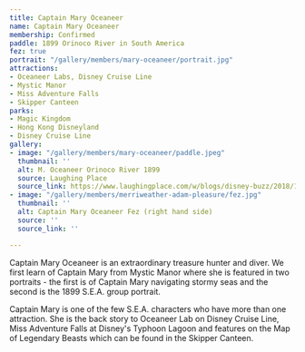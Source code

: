 ```yaml
---
title: Captain Mary Oceaneer
name: Captain Mary Oceaneer
membership: Confirmed
paddle: 1899 Orinoco River in South America
fez: true
portrait: "/gallery/members/mary-oceaneer/portrait.jpg"
attractions:
- Oceaneer Labs, Disney Cruise Line
- Mystic Manor
- Miss Adventure Falls
- Skipper Canteen
parks:
- Magic Kingdom
- Hong Kong Disneyland
- Disney Cruise Line
gallery:
- image: "/gallery/members/mary-oceaneer/paddle.jpeg"
  thumbnail: ''
  alt: M. Oceaneer Orinoco River 1899
  source: Laughing Place
  source_link: https://www.laughingplace.com/w/blogs/disney-buzz/2018/12/19/imagineer-says-disneylands-tropical-hideaway-contains-clues-for-future-attractions/
- image: "/gallery/members/merriweather-adam-pleasure/fez.jpg"
  thumbnail: ''
  alt: Captain Mary Oceaneer Fez (right hand side)
  source: ''
  source_link: ''

---
```

Captain Mary Oceaneer is an extraordinary treasure hunter and diver. We first learn of Captain Mary from Mystic Manor where she is featured in two portraits - the first is of Captain Mary navigating stormy seas and the second is the 1899 S.E.A. group portrait.

Captain Mary is one of the few S.E.A. characters who have more than one attraction. She is the back story to Oceaneer Lab on Disney Cruise Line, Miss Adventure Falls at Disney's Typhoon Lagoon and features on the Map of Legendary Beasts which can be found in the Skipper Canteen.